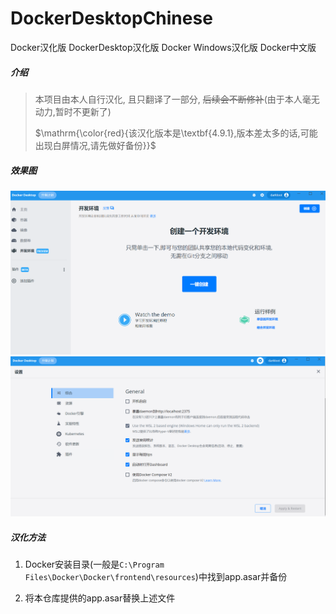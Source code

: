 # DockerDesktopChinese
Docker汉化版	DockerDesktop汉化版	Docker Windows汉化版	Docker中文版

##### 介绍

> 本项目由本人自行汉化, 且只翻译了一部分, ~~后续会不断修补~~(由于本人毫无动力,暂时不更新了)
>
> $\mathrm{\color{red}{该汉化版本是\textbf{4.9.1},版本差太多的话,可能出现白屏情况,请先做好备份}}$

##### 效果图

<img src="./README.assets/image-20220623183747749.png" alt="image-20220623183747749" />

<img src="./README.assets/image-20220623183808530.png" alt="image-20220623183808530" />

##### 汉化方法

1. Docker安装目录(一般是`C:\Program Files\Docker\Docker\frontend\resources`)中找到app.asar并备份

2. 将本仓库提供的app.asar替换上述文件
